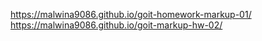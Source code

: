 https://malwina9086.github.io/goit-homework-markup-01/
https://malwina9086.github.io/goit-markup-hw-02/